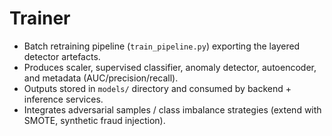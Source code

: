 # Trainer

- Batch retraining pipeline (`train_pipeline.py`) exporting the layered detector artefacts.
- Produces scaler, supervised classifier, anomaly detector, autoencoder, and metadata (AUC/precision/recall).
- Outputs stored in `models/` directory and consumed by backend + inference services.
- Integrates adversarial samples / class imbalance strategies (extend with SMOTE, synthetic fraud injection).

